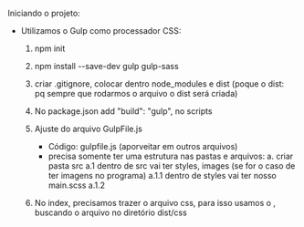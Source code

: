 Iniciando o projeto:

* Utilizamos o Gulp como processador CSS:
    1. npm init
    2. npm install --save-dev gulp gulp-sass
    3. criar .gitignore, colocar dentro node_modules e dist (poque o dist: pq sempre que rodarmos o arquivo o dist será criada)
    4. No package.json add "build": "gulp", no scripts
    5. Ajuste do arquivo GulpFile.js
        * Código: gulpfile.js (aporveitar em outros arquivos)
        * precisa somente ter uma estrutura nas pastas e arquivos:
            a. criar pasta src
                a.1 dentro de src vai ter styles, images (se for o caso de ter imagens no programa)
                    a.1.1 dentro de styles vai ter nosso main.scss
                    a.1.2

    6. No index, precisamos trazer o arquivo css, para isso usamos o <link>, buscando o arquivo no diretório dist/css

    